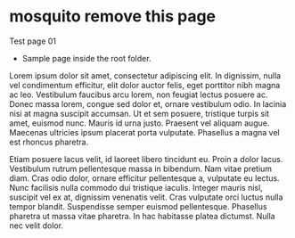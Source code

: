 # mosquito remove this page

Test page 01

- Sample page inside the root folder.

Lorem ipsum dolor sit amet, consectetur adipiscing elit. In dignissim, nulla vel condimentum efficitur, elit dolor auctor felis, eget porttitor nibh magna ac leo. Vestibulum faucibus arcu lorem, non feugiat lectus posuere ac. Donec massa lorem, congue sed dolor et, ornare vestibulum odio. In lacinia nisi at magna suscipit accumsan. Ut et sem posuere, tristique turpis sit amet, euismod nunc. Mauris id urna justo. Praesent vel aliquam augue. Maecenas ultricies ipsum placerat porta vulputate. Phasellus a magna vel est rhoncus pharetra.


Etiam posuere lacus velit, id laoreet libero tincidunt eu. Proin a dolor lacus. Vestibulum rutrum pellentesque massa in bibendum. Nam vitae pretium diam. Cras odio dolor, ornare efficitur pellentesque a, vulputate eu lectus. Nunc facilisis nulla commodo dui tristique iaculis. Integer mauris nisl, suscipit vel ex at, dignissim venenatis velit. Cras vulputate orci luctus nulla tempor blandit. Suspendisse semper euismod pellentesque. Phasellus pharetra ut massa vitae pharetra. In hac habitasse platea dictumst. Nulla nec velit dolor.
